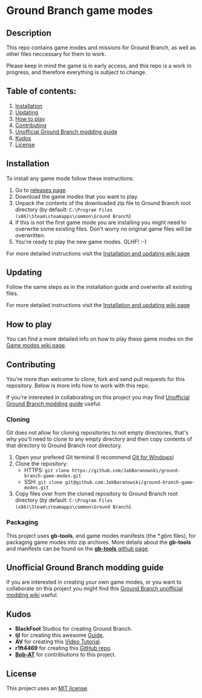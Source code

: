 # Ground Branch game modes

## Description

This repo contains game modes and missions for Ground Branch, as well as other
files neccessary for them to work.

Please keep in mind the game is in early access, and this repo is a work in 
progress, and therefore everything is subject to change.

## Table of contents:

1. [Installation](#installation)
2. [Updating](#updating)
3. [How to play](#how-to-play)
4. [Contributing](#contributing)
5. [Unofficial Ground Branch modding guide](#unofficial-ground-branch-modding-guide)
6. [Kudos](#kudos)
7. [License](#license)

## Installation

To install any game mode follow these instructions:

1. Go to [releases page](https://github.com/JakBaranowski/ground-branch-game-modes/releases).
2. Download the game modes that you want to play.
3. Unpack the contents of the downloaded zip file to Ground Branch root directory
(by default: `C:\Program Files (x86)\Steam\steamapps\common\Ground Branch`)
4. If this is not the first game mode you are installing you might need to overwrite
some existing files. Don't worry no original game files will be overwritten.
5. You're ready to play the new game modes. GLHF! :-)

For more detailed instructions visit the 
[Installation and updating wiki page](https://github.com/JakBaranowski/ground-branch-game-modes/wiki/game-mode-installation-and-updating)

## Updating

Follow the same steps as in the installation guide and overwrite all existing files.

For more detailed instructions visit the 
[Installation and updating wiki page](https://github.com/JakBaranowski/ground-branch-game-modes/wiki/game-mode-installation-and-updating)

## How to play

You can find a more detailed info on how to play these game modes on the 
[Game modes wiki page](https://github.com/JakBaranowski/ground-branch-game-modes/wiki/game-modes-home).

## Contributing

You're more than welcome to clone, fork and send pull requests for this repository.
Below is more info how to work with this repo.

If you're interested in collaborating on this project you may find 
[Unofficial Ground Branch modding guide](#unofficial-ground-branch-modding-guide)
useful.

### Cloning

Git does not allow for cloning repositories to not empty directories, that's why you'll 
need to clone to any empty directory and then copy contents of that directory to Ground 
Branch root directory.

1. Open your prefered Git terminal (I recommend 
[Git for Windows](https://gitforwindows.org/))
2. Clone the repository:
    * HTTPS: `git clone https://github.com/JakBaranowski/ground-branch-game-modes.git`
    * SSH: `git clone git@github.com:JakBaranowski/ground-branch-game-modes.git`
3. Copy files over from the cloned repository to Ground Branch root directory
   (by default: `C:\Program Files (x86)\Steam\steamapps\common\Ground Branch`).

### Packaging

This project uses **gb-tools**, and game modes manifests (the *\*.gbm* files), for
packaging game modes into zip archives. More details about the **gb-tools** and
manifests can be found on the [**gb-tools** github page](https://github.com/JakBaranowski/gb-tools).

## Unofficial Ground Branch modding guide

If you are interested in creating your own game modes, or you want to collaborate
on this project you might find this 
[Ground Branch unofficial modding wiki](https://github.com/JakBaranowski/ground-branch-game-modes/wiki)
useful.

## Kudos

* **BlackFoot** Studios for creating Ground Branch.
* **tjl** for creating this awesome [Guide](https://steamcommunity.com/sharedfiles/filedetails/?id=2461956424).
* **AV** for creating this [Video Tutorial](https://www.youtube.com/playlist?list=PLle5osICJhZJwHxGOb1iBXoyu_uk9yXMY).
* **r1ft4469** for creating this [GitHub repo](https://github.com/r1ft4469/GB-Server-Mods).
* [**Bob-AT**](https://github.com/JakBaranowski/ground-branch-game-modes/commits?author=Bob-AT) for contribiutions to this project.

## License

This project uses an [MIT license](license.md).
